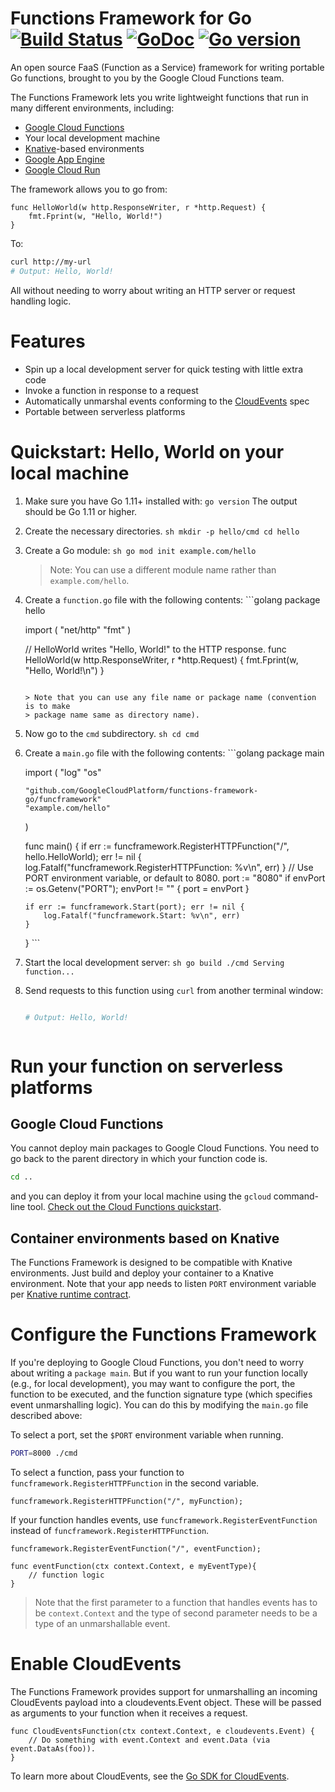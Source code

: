 # Functions Framework for Go [![Build Status](https://travis-ci.com/GoogleCloudPlatform/functions-framework-go.svg?branch=master)](https://travis-ci.com/GoogleCloudPlatform/functions-framework-go) [![GoDoc](https://godoc.org/github.com/GoogleCloudPlatform/functions-framework-go?status.svg)](http://godoc.org/github.com/GoogleCloudPlatform/functions-framework-go) [![Go version](https://img.shields.io/badge/go-v1.11+-blue)](https://golang.org/dl/#stable)

An open source FaaS (Function as a Service) framework for writing portable Go
functions, brought to you by the Google Cloud Functions team.

The Functions Framework lets you write lightweight functions that run in many
different environments, including:

*   [Google Cloud Functions](https://cloud.google.com/functions/)
*   Your local development machine
*   [Knative](https://github.com/knative/)-based environments
*   [Google App Engine](https://cloud.google.com/appengine/docs/go/)
*   [Google Cloud Run](https://cloud.google.com/run/docs/quickstarts/build-and-deploy)

The framework allows you to go from:

```golang
func HelloWorld(w http.ResponseWriter, r *http.Request) {
    fmt.Fprint(w, "Hello, World!")
}
```

To:

```sh
curl http://my-url
# Output: Hello, World!
```

All without needing to worry about writing an HTTP server or request handling
logic.

# Features

*   Spin up a local development server for quick testing with little extra code
*   Invoke a function in response to a request
*   Automatically unmarshal events conforming to the
    [CloudEvents](https://cloudevents.io/) spec
*   Portable between serverless platforms

# Quickstart: Hello, World on your local machine

1.  Make sure you have Go 1.11+ installed with: `go version` The output should
    be Go 1.11 or higher.

2.  Create the necessary directories. `sh mkdir -p hello/cmd cd hello`

3.  Create a Go module: `sh go mod init example.com/hello`

    > Note: You can use a different module name rather than `example.com/hello`.

4.  Create a `function.go` file with the following contents: ```golang package
    hello

    import ( "net/http" "fmt" )

    // HelloWorld writes "Hello, World!" to the HTTP response. func HelloWorld(w
    http.ResponseWriter, r *http.Request) { fmt.Fprint(w, "Hello, World!\n") }
    ```

    > Note that you can use any file name or package name (convention is to make
    > package name same as directory name).

5.  Now go to the `cmd` subdirectory. `sh cd cmd`

6.  Create a `main.go` file with the following contents: ```golang package main

    import ( "log" "os"

    ```
    "github.com/GoogleCloudPlatform/functions-framework-go/funcframework"
    "example.com/hello"
    ```

    )

    func main() { if err := funcframework.RegisterHTTPFunction("/",
    hello.HelloWorld); err != nil {
    log.Fatalf("funcframework.RegisterHTTPFunction: %v\n", err) } // Use PORT
    environment variable, or default to 8080. port := "8080" if envPort :=
    os.Getenv("PORT"); envPort != "" { port = envPort }

    ```
    if err := funcframework.Start(port); err != nil {
        log.Fatalf("funcframework.Start: %v\n", err)
    }
    ```

    } ```

7.  Start the local development server: `sh go build ./cmd Serving function...`

8.  Send requests to this function using `curl` from another terminal window:
    ```sh curl localhost:8080

    # Output: Hello, World!

    ```
    ```

# Run your function on serverless platforms

## Google Cloud Functions

You cannot deploy main packages to Google Cloud Functions. You need to go back
to the parent directory in which your function code is.

```sh
cd ..
```

and you can deploy it from your local machine using the `gcloud` command-line
tool.
[Check out the Cloud Functions quickstart](https://cloud.google.com/functions/docs/quickstart).

## Container environments based on Knative

The Functions Framework is designed to be compatible with Knative environments.
Just build and deploy your container to a Knative environment. Note that your
app needs to listen `PORT` environment variable per
[Knative runtime contract](https://github.com/knative/serving/blob/master/docs/runtime-contract.md#inbound-network-connectivity).

# Configure the Functions Framework

If you're deploying to Google Cloud Functions, you don't need to worry about
writing a `package main`. But if you want to run your function locally (e.g.,
for local development), you may want to configure the port, the function to be
executed, and the function signature type (which specifies event unmarshalling
logic). You can do this by modifying the `main.go` file described above:

To select a port, set the `$PORT` environment variable when running.

```sh
PORT=8000 ./cmd
```

To select a function, pass your function to `funcframework.RegisterHTTPFunction`
in the second variable.

```golang
funcframework.RegisterHTTPFunction("/", myFunction);
```

If your function handles events, use `funcframework.RegisterEventFunction`
instead of `funcframework.RegisterHTTPFunction`.

```golang
funcframework.RegisterEventFunction("/", eventFunction);

func eventFunction(ctx context.Context, e myEventType){
    // function logic
}
```

> Note that the first parameter to a function that handles events has to be
> `context.Context` and the type of second parameter needs to be a type of an
> unmarshallable event.

# Enable CloudEvents

The Functions Framework provides support for unmarshalling an incoming
CloudEvents payload into a cloudevents.Event object. These will be passed as
arguments to your function when it receives a request.

```golang
func CloudEventsFunction(ctx context.Context, e cloudevents.Event) {
    // Do something with event.Context and event.Data (via event.DataAs(foo)).
}
```

To learn more about CloudEvents, see the
[Go SDK for CloudEvents](https://github.com/cloudevents/sdk-go).
